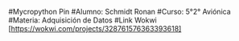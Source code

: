 #Mycropython Pin
#Alumno: Schmidt Ronan
#Curso: 5°2° Aviónica
#Materia: Adquisición de Datos
#Link Wokwi [https://wokwi.com/projects/328761576363393618]
